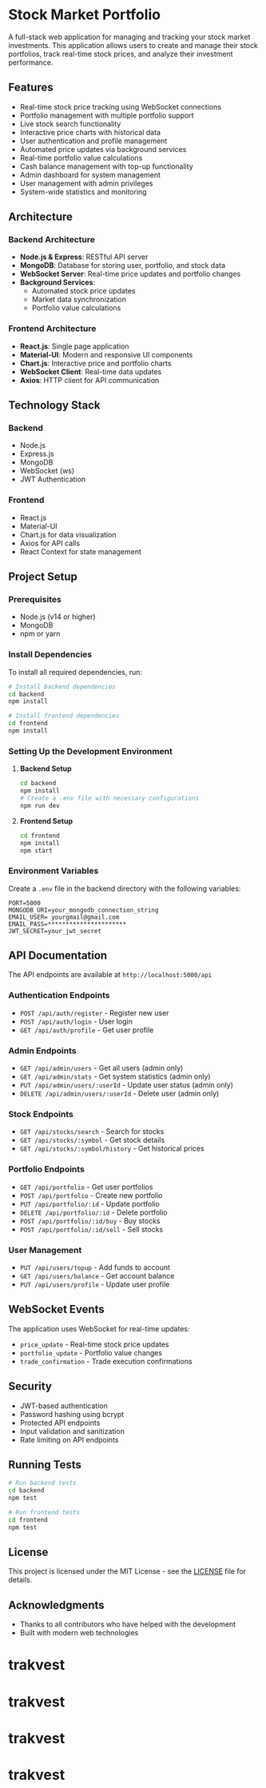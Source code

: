# Stock Market Portfolio

A full-stack web application for managing and tracking your stock market investments. This application allows users to create and manage their stock portfolios, track real-time stock prices, and analyze their investment performance.

## Features

- Real-time stock price tracking using WebSocket connections
- Portfolio management with multiple portfolio support
- Live stock search functionality
- Interactive price charts with historical data
- User authentication and profile management
- Automated price updates via background services
- Real-time portfolio value calculations
- Cash balance management with top-up functionality
- Admin dashboard for system management
- User management with admin privileges
- System-wide statistics and monitoring

## Architecture

### Backend Architecture
- **Node.js & Express**: RESTful API server
- **MongoDB**: Database for storing user, portfolio, and stock data
- **WebSocket Server**: Real-time price updates and portfolio changes
- **Background Services**: 
  - Automated stock price updates
  - Market data synchronization
  - Portfolio value calculations

### Frontend Architecture
- **React.js**: Single page application
- **Material-UI**: Modern and responsive UI components
- **Chart.js**: Interactive price and portfolio charts
- **WebSocket Client**: Real-time data updates
- **Axios**: HTTP client for API communication

## Technology Stack

### Backend
- Node.js
- Express.js
- MongoDB
- WebSocket (ws)
- JWT Authentication

### Frontend
- React.js
- Material-UI
- Chart.js for data visualization
- Axios for API calls
- React Context for state management

## Project Setup

### Prerequisites
- Node.js (v14 or higher)
- MongoDB
- npm or yarn

### Install Dependencies

To install all required dependencies, run:
```bash
# Install backend dependencies
cd backend
npm install

# Install frontend dependencies
cd frontend
npm install
```

### Setting Up the Development Environment

1. **Backend Setup**
   ```bash
   cd backend
   npm install
   # Create a .env file with necessary configurations
   npm run dev
   ```

2. **Frontend Setup**
   ```bash
   cd frontend
   npm install
   npm start
   ```

### Environment Variables

Create a `.env` file in the backend directory with the following variables:
```
PORT=5000
MONGODB_URI=your_mongodb_connection_string
EMAIL_USER=	yourgmail@gmail.com
EMAIL_PASS=**********************
JWT_SECRET=your_jwt_secret

```

## API Documentation

The API endpoints are available at `http://localhost:5000/api`

### Authentication Endpoints
- `POST /api/auth/register` - Register new user
- `POST /api/auth/login` - User login
- `GET /api/auth/profile` - Get user profile

### Admin Endpoints
- `GET /api/admin/users` - Get all users (admin only)
- `GET /api/admin/stats` - Get system statistics (admin only)
- `PUT /api/admin/users/:userId` - Update user status (admin only)
- `DELETE /api/admin/users/:userId` - Delete user (admin only)

### Stock Endpoints
- `GET /api/stocks/search` - Search for stocks
- `GET /api/stocks/:symbol` - Get stock details
- `GET /api/stocks/:symbol/history` - Get historical prices

### Portfolio Endpoints
- `GET /api/portfolio` - Get user portfolios
- `POST /api/portfolio` - Create new portfolio
- `PUT /api/portfolio/:id` - Update portfolio
- `DELETE /api/portfolio/:id` - Delete portfolio
- `POST /api/portfolio/:id/buy` - Buy stocks
- `POST /api/portfolio/:id/sell` - Sell stocks

### User Management
- `PUT /api/users/topup` - Add funds to account
- `GET /api/users/balance` - Get account balance
- `PUT /api/users/profile` - Update user profile

## WebSocket Events

The application uses WebSocket for real-time updates:
- `price_update` - Real-time stock price updates
- `portfolio_update` - Portfolio value changes
- `trade_confirmation` - Trade execution confirmations

## Security

- JWT-based authentication
- Password hashing using bcrypt
- Protected API endpoints
- Input validation and sanitization
- Rate limiting on API endpoints

## Running Tests

```bash
# Run backend tests
cd backend
npm test

# Run frontend tests
cd frontend
npm test
```



## License

This project is licensed under the MIT License - see the [LICENSE](LICENSE) file for details.

## Acknowledgments

- Thanks to all contributors who have helped with the development
- Built with modern web technologies 
# trakvest
# trakvest
# trakvest
# trakvest
